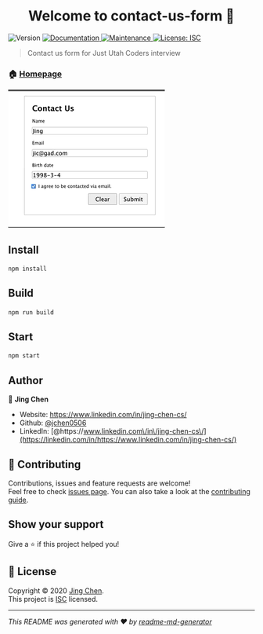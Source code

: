 <h1 align="center">Welcome to contact-us-form 👋</h1>
<p>
  <img alt="Version" src="https://img.shields.io/badge/version-1.0.0-blue.svg?cacheSeconds=2592000" />
  <a href="https://github.com/jchen0506/contact-us-form#readme" target="_blank">
    <img alt="Documentation" src="https://img.shields.io/badge/documentation-yes-brightgreen.svg" />
  </a>
  <a href="https://github.com/jchen0506/contact-us-form/graphs/commit-activity" target="_blank">
    <img alt="Maintenance" src="https://img.shields.io/badge/Maintained%3F-yes-green.svg" />
  </a>
  <a href="https://github.com/jchen0506/contact-us-form/blob/master/LICENSE" target="_blank">
    <img alt="License: ISC" src="https://img.shields.io/github/license/jchen0506/contact-us-form" />
  </a>
</p>

> Contact us form for Just Utah Coders interview


### 🏠 [Homepage](https://github.com/jchen0506/contact-us-form#readme)
![](demo.gif)
## Install

```sh
npm install
```

## Build

```sh
npm run build
```

## Start

```sh
npm start
```

## Author

👤 **Jing Chen**

- Website: https://www.linkedin.com/in/jing-chen-cs/
- Github: [@jchen0506](https://github.com/jchen0506)
- LinkedIn: [@https:\/\/www.linkedin.com\/in\/jing-chen-cs\/](https://linkedin.com/in/https://www.linkedin.com/in/jing-chen-cs/)

## 🤝 Contributing

Contributions, issues and feature requests are welcome!<br />Feel free to check [issues page](https://github.com/jchen0506/contact-us-form/issues). You can also take a look at the [contributing guide](https://github.com/jchen0506/contact-us-form/blob/master/CONTRIBUTING.md).

## Show your support

Give a ⭐️ if this project helped you!

## 📝 License

Copyright © 2020 [Jing Chen](https://github.com/jchen0506).<br />
This project is [ISC](https://github.com/jchen0506/contact-us-form/blob/master/LICENSE) licensed.

---

_This README was generated with ❤️ by [readme-md-generator](https://github.com/kefranabg/readme-md-generator)_
